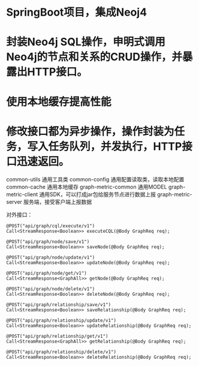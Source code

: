 # SpringBoot项目，集成Neoj4
# 封装Neo4j SQL操作，申明式调用Neo4j的节点和关系的CRUD操作，并暴露出HTTP接口。
# 使用本地缓存提高性能
# 修改接口都为异步操作，操作封装为任务，写入任务队列，并发执行，HTTP接口迅速返回。

common-utils 通用工具类
common-config 通用配置读取类，读取本地配置
common-cache 通用本地缓存
graph-metric-common 通用MODEL
graph-metric-client 通用SDK，可以打成jar包给服务节点进行数据上报
graph-metric-server 服务端，接受客户端上报数据

对外接口：

    @POST("api/graph/cql/execute/v1")
    Call<StreamResponse<Boolean>> executeCQL(@Body GraphReq req);

    @POST("api/graph/node/save/v1")
    Call<StreamResponse<Boolean>> saveNode(@Body GraphReq req);

    @POST("api/graph/node/update/v1")
    Call<StreamResponse<Boolean>> updateNode(@Body GraphReq req);

    @POST("api/graph/node/get/v1")
    Call<StreamResponse<GraphAll>> getNode(@Body GraphReq req);

    @POST("api/graph/node/delete/v1")
    Call<StreamResponse<Boolean>> deleteNode(@Body GraphReq req);

    @POST("api/graph/relationship/save/v1")
    Call<StreamResponse<Boolean>> saveRelationship(@Body GraphReq req);

    @POST("api/graph/relationship/update/v1")
    Call<StreamResponse<Boolean>> updateRelationship(@Body GraphReq req);

    @POST("api/graph/relationship/get/v1")
    Call<StreamResponse<GraphAll>> getRelationship(@Body GraphReq req);

    @POST("api/graph/relationship/delete/v1")
    Call<StreamResponse<Boolean>> deleteRelationship(@Body GraphReq req);
